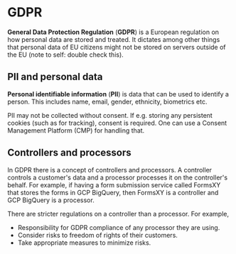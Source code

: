 # GDPR

**General Data Protection Regulation** (**GDPR**) is a European regulation on
how personal data are stored and treated. It dictates among other things that
personal data of EU citizens might not be stored on servers outside of the EU
(note to self: double check this).

## PII and personal data

**Personal identifiable information** (**PII**) is data that can be used to
identify a person. This includes name, email, gender, ethnicity, biometrics etc.

PII may not be collected without consent. If e.g. storing any persistent cookies
(such as for tracking), consent is required. One can use a Consent Management
Platform (CMP) for handling that.

## Controllers and processors

In GDPR there is a concept of controllers and processors. A controller controls
a customer's data and a processor processes it on the controller's behalf. For
example, if having a form submission service called FormsXY that stores the
forms in GCP BigQuery, then FormsXY is a controller and GCP BigQuery is a
processor.

There are stricter regulations on a controller than a processor. For example,

- Responsibility for GDPR compliance of any processor they are using.
- Consider risks to freedom of rights of their customers.
- Take appropriate measures to minimize risks.
